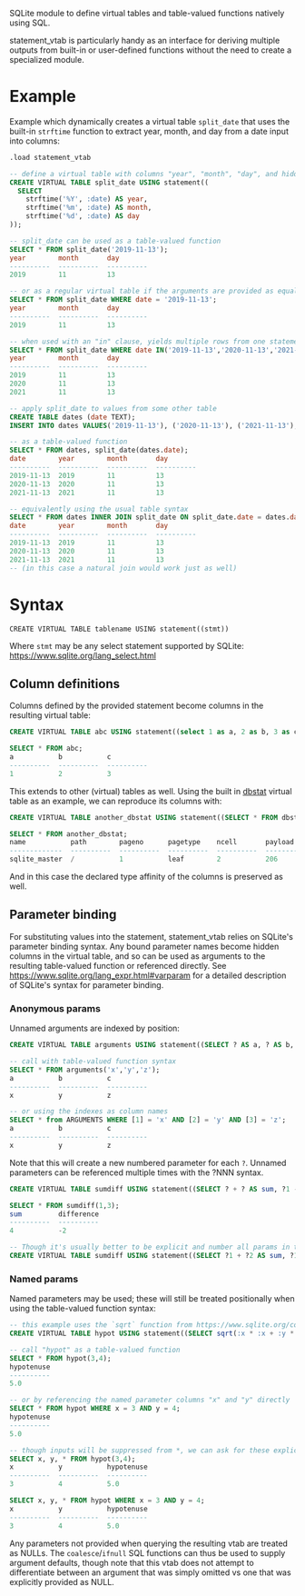 SQLite module to define virtual tables and table-valued functions natively using SQL.

statement_vtab is particularly handy as an interface for deriving multiple outputs from built-in or user-defined functions without the need to create a specialized module.

# Example
Example which dynamically creates a virtual table `split_date` that uses the built-in `strftime` function to extract year, month, and day from a date input into columns:
```SQL
.load statement_vtab

-- define a virtual table with columns "year", "month", "day", and hidden column "date" for input
CREATE VIRTUAL TABLE split_date USING statement((
  SELECT
    strftime('%Y', :date) AS year,
    strftime('%m', :date) AS month,
    strftime('%d', :date) AS day
));

-- split_date can be used as a table-valued function
SELECT * FROM split_date('2019-11-13');
year        month       day       
----------  ----------  ----------
2019        11          13        

-- or as a regular virtual table if the arguments are provided as equal constraints
SELECT * FROM split_date WHERE date = '2019-11-13';
year        month       day       
----------  ----------  ----------
2019        11          13        

-- when used with an "in" clause, yields multiple rows from one statement
SELECT * FROM split_date WHERE date IN('2019-11-13','2020-11-13','2021-11-13');
year        month       day       
----------  ----------  ----------
2019        11          13        
2020        11          13        
2021        11          13        

-- apply split_date to values from some other table
CREATE TABLE dates (date TEXT);
INSERT INTO dates VALUES('2019-11-13'), ('2020-11-13'), ('2021-11-13');

-- as a table-valued function
SELECT * FROM dates, split_date(dates.date);
date        year        month       day       
----------  ----------  ----------  ----------
2019-11-13  2019        11          13        
2020-11-13  2020        11          13        
2021-11-13  2021        11          13        

-- equivalently using the usual table syntax
SELECT * FROM dates INNER JOIN split_date ON split_date.date = dates.date;
date        year        month       day       
----------  ----------  ----------  ----------
2019-11-13  2019        11          13        
2020-11-13  2020        11          13        
2021-11-13  2021        11          13        
-- (in this case a natural join would work just as well)
```

# Syntax
`CREATE VIRTUAL TABLE tablename USING statement((stmt))`

Where `stmt` may be any select statement supported by SQLite: https://www.sqlite.org/lang_select.html

## Column definitions
Columns defined by the provided statement become columns in the resulting virtual table:
```SQL
CREATE VIRTUAL TABLE abc USING statement((select 1 as a, 2 as b, 3 as c));

SELECT * FROM abc;
a           b           c         
----------  ----------  ----------
1           2           3         
```
This extends to other (virtual) tables as well. Using the built in [dbstat](https://www.sqlite.org/dbstat.html) virtual table as an example, we can reproduce its columns with:
```SQL
CREATE VIRTUAL TABLE another_dbstat USING statement((SELECT * FROM dbstat));

SELECT * FROM another_dbstat;
name           path        pageno      pagetype    ncell       payload     unused      mx_payload  pgoffset    pgsize    
-------------  ----------  ----------  ----------  ----------  ----------  ----------  ----------  ----------  ----------
sqlite_master  /           1           leaf        2           206         3774        115         0           4096      
```
And in this case the declared type affinity of the columns is preserved as well.

## Parameter binding
For substituting values into the statement, statement_vtab relies on SQLite's parameter binding syntax. Any bound parameter names become hidden columns in the virtual table, and so can be used as arguments to the resulting table-valued function or referenced directly. See https://www.sqlite.org/lang_expr.html#varparam for a detailed description of SQLite's syntax for parameter binding.

### Anonymous params
Unnamed arguments are indexed by position:
```SQL
CREATE VIRTUAL TABLE arguments USING statement((SELECT ? AS a, ? AS b, ? AS c));

-- call with table-valued function syntax
SELECT * FROM arguments('x','y','z');
a           b           c         
----------  ----------  ----------
x           y           z         

-- or using the indexes as column names
SELECT * from ARGUMENTS WHERE [1] = 'x' AND [2] = 'y' AND [3] = 'z';
a           b           c         
----------  ----------  ----------
x           y           z         

```
Note that this will create a new numbered parameter for each `?`. Unnamed parameters can be referenced multiple times with the ?NNN syntax.
```SQL
CREATE VIRTUAL TABLE sumdiff USING statement((SELECT ? + ? AS sum, ?1 - ?2 AS difference));

SELECT * FROM sumdiff(1,3);
sum         difference
----------  ----------
4           -2        

-- Though it's usually better to be explicit and number all params in that case. The following definition of `sumdiff` is equivalent to the first.
CREATE VIRTUAL TABLE sumdiff USING statement((SELECT ?1 + ?2 AS sum, ?1 - ?2 AS difference));
```

### Named params
Named parameters may be used; these will still be treated positionally when using the table-valued function syntax:
```SQL
-- this example uses the `sqrt` function from https://www.sqlite.org/contrib/download/extension-functions.c
CREATE VIRTUAL TABLE hypot USING statement((SELECT sqrt(:x * :x + :y * :y) AS hypotenuse));

-- call "hypot" as a table-valued function
SELECT * FROM hypot(3,4);
hypotenuse
----------
5.0       

-- or by referencing the named parameter columns "x" and "y" directly
SELECT * FROM hypot WHERE x = 3 AND y = 4;
hypotenuse
----------
5.0       

-- though inputs will be suppressed from *, we can ask for these explicitly
SELECT x, y, * FROM hypot(3,4);
x           y           hypotenuse
----------  ----------  ----------
3           4           5.0       

SELECT x, y, * FROM hypot WHERE x = 3 AND y = 4;
x           y           hypotenuse
----------  ----------  ----------
3           4           5.0       
```

Any parameters not provided when querying the resulting vtab are treated as NULLs. The `coalesce`/`ifnull` SQL functions can thus be used to supply argument defaults, though note that this vtab does not attempt to differentiate between an argument that was simply omitted vs one that was explicitly provided as NULL.
